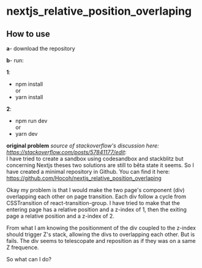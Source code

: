 # nextjs_relative_position_overlaping

## How to use

**a**- download the repository

**b**- run: <br>

**1**: <br>
- npm install  <br>
or<br/>
- yarn install <br> 

**2**: <br>
- npm run dev  <br>
or <br>
- yarn dev <br>

**original problem** *source of stackoverflow's discussion here: https://stackoverflow.com/posts/57841177/edit*: <br>
I have tried to create a sandbox using codesandbox and stackblitz but concerning Nextjs theses two solutions are still to bêta state it seems. So I have created a minimal repository in Github. You can find it here: https://github.com/Hocoh/nextjs_relative_position_overlaping

Okay my problem is that I would make the two page's component (div) overlapping each other on page transition. Each div follow a cycle from CSSTransition of react-transition-group. I have tried to make that the entering page has a relative position and a z-index of 1, then the exiting page a relative position and a z-index of 2. 

From what I am knowing the positionment of the div coupled to the z-index should trigger Z's stack, allowing the divs to overlapping each other. But is fails. The div seems to telescopate and reposition as if they was on a same Z frequence. 

So what can I do? 
